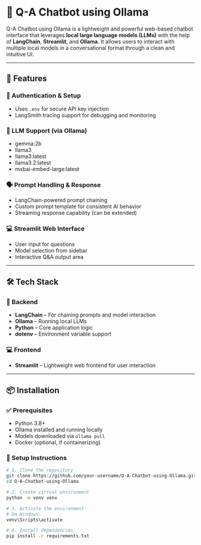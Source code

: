 # 🤖 Q-A Chatbot using Ollama

Q-A Chatbot using Ollama is a lightweight and powerful web-based chatbot interface that leverages **local large language models (LLMs)** with the help of **LangChain**, **Streamlit**, and **Ollama**. It allows users to interact with multiple local models in a conversational format through a clean and intuitive UI.

---

## 🚀 Features

### 🔐 Authentication & Setup
- Uses `.env` for secure API key injection
- LangSmith tracing support for debugging and monitoring

### 🧠 LLM Support (via Ollama)
- gemma:2b
- llama3
- llama3:latest
- llama3.2:latest
- mxbai-embed-large:latest

### 🗣️ Prompt Handling & Response
- LangChain-powered prompt chaining
- Custom prompt template for consistent AI behavior
- Streaming response capability (can be extended)

### 💻 Streamlit Web Interface
- User input for questions
- Model selection from sidebar
- Interactive Q&A output area

---

## 🛠️ Tech Stack

### 🔧 Backend
- **LangChain** – For chaining prompts and model interaction
- **Ollama** – Running local LLMs
- **Python** – Core application logic
- **dotenv** – Environment variable support

### 💻 Frontend
- **Streamlit** – Lightweight web frontend for user interaction

---

## 📦 Installation

### ✅ Prerequisites
- Python 3.8+
- Ollama installed and running locally
- Models downloaded via `ollama pull`
- Docker (optional, if containerizing)

### 🧰 Setup Instructions

```bash
# 1. Clone the repository
git clone https://github.com/your-username/Q-A-Chatbot-using-Ollama.git
cd Q-A-Chatbot-using-Ollama

# 2. Create virtual environment
python -m venv venv

# 3. Activate the environment
# On Windows:
venv\Scripts\activate

# 4. Install dependencies
pip install -r requirements.txt

